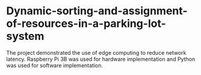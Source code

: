 # Dynamic-sorting-and-assignment-of-resources-in-a-parking-lot-system
The project demonstrated the use of edge computing to reduce network latency. Raspberry Pi 3B was used for hardware implementation and Python was used for software implementation.
